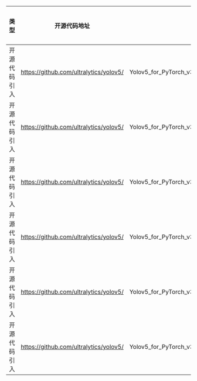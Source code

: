 | 类型 | 开源代码地址 | 文件名 | 公网IP地址/公网URL地址/域名/邮箱地址 | 用途说明 |
| ------ |------| -------- |------------------------|-------|
| 开源代码引入 | https://github.com/ultralytics/yolov5/ |Yolov5_for_PyTorch_v3.1/data/coco128.yaml| https://github.com/ultralytics/yolov5/releases/download/v1.0/coco128.zip | 下载数据集 |
| 开源代码引入 | https://github.com/ultralytics/yolov5/ |Yolov5_for_PyTorch_v3.1/data/scripts/get_coco.sh| https://github.com/ultralytics/yolov5/releases/download/v1.0/ | 下载数据集 |
| 开源代码引入 | https://github.com/ultralytics/yolov5/ |Yolov5_for_PyTorch_v3.1/data/scripts/get_coco.sh| http://images.cocodataset.org/zips/ | 下载数据集 |
| 开源代码引入 | https://github.com/ultralytics/yolov5/ |Yolov5_for_PyTorch_v3.1/data/scripts/get_voc.sh| https://github.com/ultralytics/yolov5/releases/download/v1.0/ | 下载数据集 |
| 开源代码引入 | https://github.com/ultralytics/yolov5/ |Yolov5_for_PyTorch_v3.1/utils/google_utils.py| https://github.com/ultralytics/yolov5/releases/download/v3.0/ | 下载数据集 |
| 开源代码引入 | https://github.com/ultralytics/yolov5/ |Yolov5_for_PyTorch_v3.1/utils/google_utils.py| https://storage.googleapis.com/ultralytics/yolov5/ckpt/ | 下载权重 |
